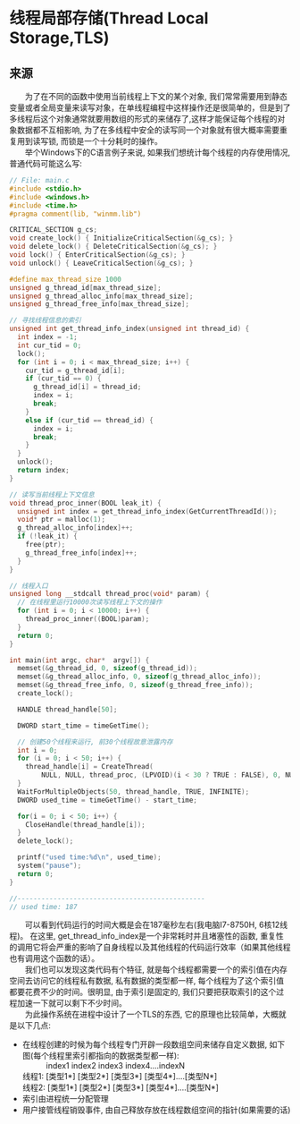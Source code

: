 # 线程局部存储(Thread Local Storage,TLS)
## 来源
&emsp;&emsp;为了在不同的函数中使用当前线程上下文的某个对象, 我们常常需要用到静态变量或者全局变量来读写对象，在单线程编程中这样操作还是很简单的，但是到了多线程后这个对象通常就要用数组的形式的来储存了,这样才能保证每个线程的对象数据都不互相影响, 为了在多线程中安全的读写同一个对象就有很大概率需要重复用到读写锁, 而锁是一个十分耗时的操作。  
&emsp;&emsp;举个Windows下的C语言例子来说, 如果我们想统计每个线程的内存使用情况, 普通代码可能这么写:
```c
// File: main.c
#include <stdio.h>
#include <windows.h>
#include <time.h>
#pragma comment(lib, "winmm.lib")

CRITICAL_SECTION g_cs;
void create_lock() { InitializeCriticalSection(&g_cs); }
void delete_lock() { DeleteCriticalSection(&g_cs); }
void lock() { EnterCriticalSection(&g_cs); }
void unlock() { LeaveCriticalSection(&g_cs); }

#define max_thread_size 1000
unsigned g_thread_id[max_thread_size];
unsigned g_thread_alloc_info[max_thread_size];
unsigned g_thread_free_info[max_thread_size];

// 寻找线程信息的索引
unsigned int get_thread_info_index(unsigned int thread_id) {
  int index = -1;
  int cur_tid = 0;
  lock();
  for (int i = 0; i < max_thread_size; i++) {
    cur_tid = g_thread_id[i];
    if (cur_tid == 0) {
      g_thread_id[i] = thread_id;
      index = i;
      break;
    }
    else if (cur_tid == thread_id) {
      index = i;
      break;
    }
  }
  unlock();
  return index;
}

// 读写当前线程上下文信息
void thread_proc_inner(BOOL leak_it) {
  unsigned int index = get_thread_info_index(GetCurrentThreadId());
  void* ptr = malloc(1);
  g_thread_alloc_info[index]++;
  if (!leak_it) {
    free(ptr);
    g_thread_free_info[index]++;
  }
}

// 线程入口
unsigned long __stdcall thread_proc(void* param) {
  // 在线程里运行10000次读写线程上下文的操作
  for (int i = 0; i < 10000; i++) {
    thread_proc_inner((BOOL)param);
  }
  return 0;
}

int main(int argc, char*  argv[]) {
  memset(&g_thread_id, 0, sizeof(g_thread_id));
  memset(&g_thread_alloc_info, 0, sizeof(g_thread_alloc_info));
  memset(&g_thread_free_info, 0, sizeof(g_thread_free_info));
  create_lock();

  HANDLE thread_handle[50];

  DWORD start_time = timeGetTime();

  // 创建50个线程来运行, 前30个线程故意泄露内存
  int i = 0;
  for (i = 0; i < 50; i++) {
    thread_handle[i] = CreateThread(
        NULL, NULL, thread_proc, (LPVOID)(i < 30 ? TRUE : FALSE), 0, NULL);
  }
  WaitForMultipleObjects(50, thread_handle, TRUE, INFINITE);
  DWORD used_time = timeGetTime() - start_time;

  for(i = 0; i < 50; i++) {
    CloseHandle(thread_handle[i]);
  }
  delete_lock();

  printf("used time:%d\n", used_time);
  system("pause");
  return 0;
}

//-----------------------------------------------
// used time: 187
```
&emsp;&emsp;可以看到代码运行的时间大概是会在187毫秒左右(我电脑I7-8750H, 6核12线程)。 在这里, get_thread_info_index是一个非常耗时并且堵塞性的函数, 重复性的调用它将会严重的影响了自身线程以及其他线程的代码运行效率（如果其他线程也有调用这个函数的话）。  
&emsp;&emsp;我们也可以发现这类代码有个特征, 就是每个线程都需要一个的索引值在内存空间去访问它的线程私有数据, 私有数据的类型都一样, 每个线程为了这个索引值都要花费不少的时间。很明显, 由于索引是固定的, 我们只要把获取索引的这个过程加速一下就可以剩下不少时间。  
&emsp;&emsp;为此操作系统在进程中设计了一个TLS的东西, 它的原理也比较简单，大概就是以下几点:
- 在线程创建的时候为每个线程专门开辟一段数组空间来储存自定义数据, 如下图(每个线程里索引都指向的数据类型都一样):  
&emsp;&emsp;&emsp;index1 index2  index3 index4....indexN  
  线程1: [类型1*] [类型2*] [类型3*] [类型4*]....[类型N*]  
  线程2: [类型1*] [类型2*] [类型3*] [类型4*]....[类型N*]
- 索引由进程统一分配管理
- 用户接管线程销毁事件, 由自己释放存放在线程数组空间的指针(如果需要的话)